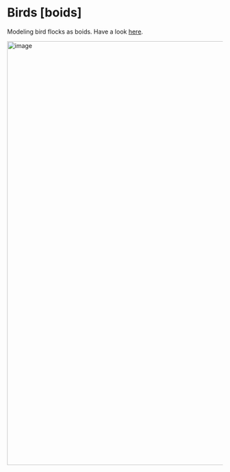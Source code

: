 # Birds [boids]

Modeling bird flocks as boids. Have a look [here](https://sebbkw.github.io/birds).

<img width="990" alt="image" src="https://github.com/user-attachments/assets/1dbac74d-16b6-4e4c-a344-a2ef76984448">
